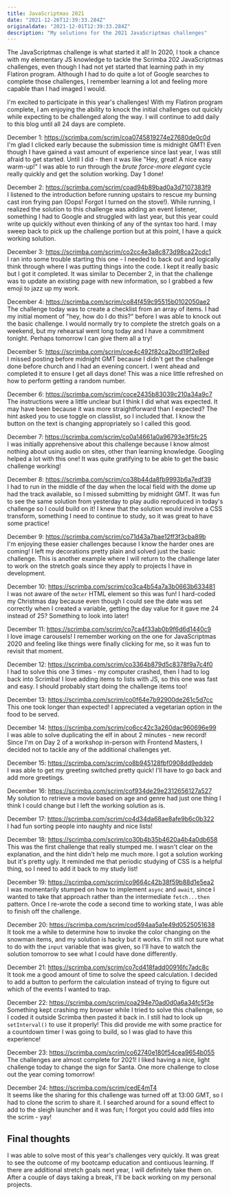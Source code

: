 ```yaml
---
title: JavaScriptmas 2021
date: "2021-12-26T12:39:33.284Z"
originaldate: "2021-12-01T12:39:33.284Z"
description: "My solutions for the 2021 JavaScriptmas challenges"
---
```


The JavaScriptmas challenge is what started it all! In 2020, I took a chance with my elementary JS knowledge to tackle the Scrimba 202 JavaScriptmas challenges, even though I had not yet started that learning path in my Flatiron program. Although I had to do quite a lot of Google searches to complete those challenges, I remember learning a lot and feeling more capable than I had imaged I would.

I'm excited to participate in this year's challenges! With my Flatiron program complete, I am enjoying the ability to knock the initial challenges out quickly while expecting to be challenged along the way. I will continue to add daily to this blog until all 24 days are complete.

December 1: <https://scrimba.com/scrim/coa0745819274e27680de0c0d>  
I'm glad I clicked early because the submission time is midnight GMT! Even though I have gained a vast amount of experience since last year, I was still afraid to get started. Until I did - then it was like "Hey, great! A nice easy warm-up!" I was able to run through the _brute force-more elegant_ cycle really quickly and get the solution working. Day 1 done!

December 2: <https://scrimba.com/scrim/coad94b89bad0a3d7107383f9>  
I listened to the introduction before running upstairs to rescue my burning cast iron frying pan (Oops! Forgot I turned on the stove!). While running, I realized the solution to this challenge was adding an event listener, something I had to Google and struggled with last year, but this year could write up quickly without even thinking of any of the syntax too hard. I may sweep back to pick up the challenge portion but at this point, I have a quick working solution.

December 3: <https://scrimba.com/scrim/co2cc4e3a8c873d98ca22cdc1>  
I ran into some trouble starting this one - I needed to back out and logically think through where I was putting things into the code. I kept it really basic but I got it completed. It was similar to December 2, in that the challenge was to update an existing page with new information, so I grabbed a few emoji to jazz up my work.

December 4: <https://scrimba.com/scrim/co84f459c95515b0102050ae2>  
The challenge today was to create a checklist from an array of items. I had my initial moment of "hey, how do I do this?" before I was able to knock out the basic challenge. I would normally try to complete the stretch goals on a weekend, but my rehearsal went long today and I have a commitment tonight. Perhaps tomorrow I can give them all a try!

December 5: <https://scrimba.com/scrim/coe4c492f82ca2bcd19f2e8ed>  
I missed posting before midnight GMT because I didn't get the challenge done before church and I had an evening concert. I went ahead and completed it to ensure I get all days done! This was a nice little refreshed on how to perform getting a random number.

December 6: <https://scrimba.com/scrim/coce2435b83039c210a34a9c7>  
The instructions were a little unclear but I think I did what was expected. It may have been because it was more straightforward than I expected? The hint asked you to use toggle on classlist, so I included that. I know the button on the text is changing appropriately so I called this good.

December 7: <https://scrimba.com/scrim/co0a14661a0a96793e3f5fc25>  
I was initially apprehensive about this challenge because I know almost nothing about using audio on sites, other than learning knowledge. Googling helped a lot with this one! It was quite gratifying to be able to get the basic challenge working!

December 8: <https://scrimba.com/scrim/co38b44da8fb9993b6a7edf39>  
I had to run in the middle of the day when the local field with the dome up had the track available, so I missed submitting by midnight GMT. It was fun to see the same solution from yesterday to play audio reproduced in today's challenge so I could build on it! I knew that the solution would involve a CSS transform, something I need to continue to study, so it was great to have some practice!

December 9: <https://scrimba.com/scrim/co71d43a7bae12ff3f3cba89b>  
I'm enjoying these easier challenges because I know the harder ones are coming! I left my decorations pretty plain and solved just the basic challenge. This is another example where I will return to the challenge later to work on the stretch goals since they apply to projects I have in development.

December 10: <https://scrimba.com/scrim/co3ca4b54a7a3b0663b633481>  
I was not aware of the `meter` HTML element so this was fun! I hard-coded my Christmas day because even though I could see the date was set correctly when I created a variable, getting the day value for it gave me 24 instead of 25? Something to look into later!

December 11: <https://scrimba.com/scrim/co7ca4f33ab0b9f6d6d1440c9>  
I love image carousels! I remember working on the one for JavaScriptmas 2020 and feeling like things were finally clicking for me, so it was fun to revisit that moment.

December 12: <https://scrimba.com/scrim/co3364b879d5c8378f9a7c4f0>  
I had to solve this one 3 times - my computer crashed, then I had to log back into Scrimba! I love adding items to lists with JS, so this one was fast and easy. I should probably start doing the challenge items too!

December 13: <https://scrimba.com/scrim/co0f64e7b92900de261c5d7cc>  
This one took longer than expected! I appreciated a vegetarian option in the food to be served.

December 14: <https://scrimba.com/scrim/co6cc42c3a260dac960696e99>  
I was able to solve duplicating the elf in about 2 minutes - new record! Since I'm on Day 2 of a workshop in-person with Frontend Masters, I decided not to tackle any of the additional challenges yet.

December 15: <https://scrimba.com/scrim/co8b945128fbf0908dd9eddeb>  
I was able to get my greeting switched pretty quick! I'll have to go back and add more greetings.

December 16: <https://scrimba.com/scrim/cof934de29e2312656127a527>  
My solution to retrieve a movie based on age and genre had just one thing I think I could change but I left the working solution as is.

December 17: <https://scrimba.com/scrim/co4d34da68ae8afe9b6c0b322>  
I had fun sorting people into naughty and nice lists!

December 18: <https://scrimba.com/scrim/co30b4b35b4620a4b4a0db658>  
This was the first challenge that really stumped me. I wasn't clear on the explanation, and the hint didn't help me much more. I got a solution working but it's pretty ugly. It reminded me that periodic studying of CSS is a helpful thing, so I need to add it back to my study list!

December 19: <https://scrimba.com/scrim/co9664c42b38f59b88d1e5ea2>  
I was momentarily stumped on how to implement `async` and `await`, since I wanted to take that approach rather than the intermediate `fetch...then` pattern. Once I re-wrote the code a second time to working state, I was able to finish off the challenge.

December 20: <https://scrimba.com/scrim/cod594aa5a1e49d0525051638>  
It took me a while to determine how to invoke the color changing on the snowman items, and my solution is hacky but it works. I'm still not sure what to do with the `input` variable that was given, so I'll have to watch the solution tomorrow to see what I could have done differently.

December 21: <https://scrimba.com/scrim/co7cd418fadd00916fc7adc8c>  
It took me a good amount of time to solve the speed calculation. I decided to add a button to perform the calculation instead of trying to figure out which of the events I wanted to trap.

December 22: <https://scrimba.com/scrim/coa294e70ad0d0a6a34fc5f3e>  
Something kept crashing my browser while I tried to solve this challenge, so I coded it outside Scrimba then pasted it back in. I still had to look up `setInterval()` to use it properly! This did provide me with some practice for a countdown timer I was going to build, so I was glad to have this experience!

December 23: <https://scrimba.com/scrim/co62740e180f54cea9654b055>  
The challenges are almost complete for 2021! I liked having a nice, light challenge today to change the sign for Santa. One more challenge to close out the year coming tomorrow!

December 24: <https://scrimba.com/scrim/cedE4mT4>  
It seems like the sharing for this challenge was turned off at 13:00 GMT, so I had to clone the scrim to share it. I searched around for a sound effect to add to the sleigh launcher and it was fun; I forgot you could add files into the scrim - yay!

## Final thoughts

I was able to solve most of this year's challenges very quickly. It was great to see the outcome of my bootcamp education and contiuous learning. If there are additional stretch goals next year, I will definitely take them on. After a couple of days taking a break, I'll be back working on my personal projects.
